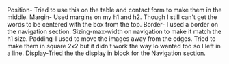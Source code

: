 Position- Tried to use this on the table and contact form to make them in the middle. 
Margin- Used margins on my h1 and h2. Though I still can't get the words to be centered with the box from the top.
Border- I used a border on the navigation section.
Sizing-max-width on navigation to make it match the h1 size.
Padding-I used to move the images away from the edges. Tried to make them in square 2x2 but it didn't work the way Io wanted too so I left in a line. 
Display-Tried the the display in block for the Navigation section. 